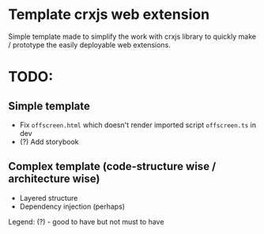 # Template crxjs web extension

Simple template made to simplify the work with crxjs library to quickly make / prototype the easily deployable web extensions.

# TODO:

## Simple template

- Fix `offscreen.html` which doesn't render imported script `offscreen.ts` in dev
- (?) Add storybook
  
## Complex template (code-structure wise / architecture wise)

- Layered structure
- Dependency injection (perhaps)

Legend:
(?) - good to have but not must to have
